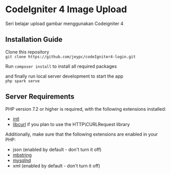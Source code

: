 # CodeIgniter 4 Image Upload

Seri belajar upload gambar menggunakan Codeigniter 4

## Installation Guide

Clone this repository\
`git clone https://github.com/jeypc/codeIgniter4-login.git`

Run `composer install` to install all required packages

and finally run local server development to start the app\
`php spark serve`

## Server Requirements

PHP version 7.2 or higher is required, with the following extensions installed: 

- [intl](http://php.net/manual/en/intl.requirements.php)
- [libcurl](http://php.net/manual/en/curl.requirements.php) if you plan to use the HTTP\CURLRequest library

Additionally, make sure that the following extensions are enabled in your PHP:

- json (enabled by default - don't turn it off)
- [mbstring](http://php.net/manual/en/mbstring.installation.php)
- [mysqlnd](http://php.net/manual/en/mysqlnd.install.php)
- xml (enabled by default - don't turn it off)
